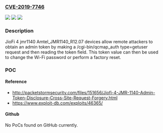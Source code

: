 ### [CVE-2019-7746](https://cve.mitre.org/cgi-bin/cvename.cgi?name=CVE-2019-7746)
![](https://img.shields.io/static/v1?label=Product&message=n%2Fa&color=blue)
![](https://img.shields.io/static/v1?label=Version&message=n%2Fa&color=blue)
![](https://img.shields.io/static/v1?label=Vulnerability&message=n%2Fa&color=brighgreen)

### Description

JioFi 4 jmr1140 Amtel_JMR1140_R12.07 devices allow remote attackers to obtain an admin token by making a /cgi-bin/qcmap_auth type=getuser request and then reading the token field. This token value can then be used to change the Wi-Fi password or perform a factory reset.

### POC

#### Reference
- http://packetstormsecurity.com/files/151656/Jiofi-4-JMR-1140-Admin-Token-Disclosure-Cross-Site-Request-Forgery.html
- https://www.exploit-db.com/exploits/46365/

#### Github
No PoCs found on GitHub currently.


